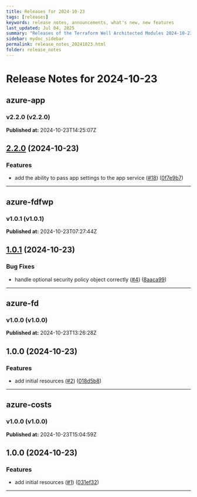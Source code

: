 ```yaml
---
title: Releases for 2024-10-23
tags: [releases]
keywords: release notes, announcements, what's new, new features
last_updated: Jul 04, 2025
summary: "Releases of the Terraform Well Architected Modules 2024-10-23"
sidebar: mydoc_sidebar
permalink: release_notes_20241023.html
folder: release_notes
---
```


# Release Notes for 2024-10-23

## azure-app
### v2.2.0 (v2.2.0)
**Published at:** 2024-10-23T14:25:07Z

## [2.2.0](https://github.com/CloudNationHQ/terraform-azure-app/compare/v2.1.0...v2.2.0) (2024-10-23)


### Features

* add the ability to pass app settings to the app service ([#18](https://github.com/CloudNationHQ/terraform-azure-app/issues/18)) ([0f7e9b7](https://github.com/CloudNationHQ/terraform-azure-app/commit/0f7e9b781c3a4e06073d270060d04c6bf25ae94d))

---

## azure-fdfwp
### v1.0.1 (v1.0.1)
**Published at:** 2024-10-23T07:27:44Z

## [1.0.1](https://github.com/CloudNationHQ/terraform-azure-fdfwp/compare/v1.0.0...v1.0.1) (2024-10-23)


### Bug Fixes

* handle optional security policy object correctly ([#4](https://github.com/CloudNationHQ/terraform-azure-fdfwp/issues/4)) ([8aaca99](https://github.com/CloudNationHQ/terraform-azure-fdfwp/commit/8aaca9931395f3ee246979c403e60344074c6137))

---

## azure-fd
### v1.0.0 (v1.0.0)
**Published at:** 2024-10-23T13:26:28Z

## 1.0.0 (2024-10-23)


### Features

* add initial resources ([#2](https://github.com/CloudNationHQ/terraform-azure-fd/issues/2)) ([018d5b8](https://github.com/CloudNationHQ/terraform-azure-fd/commit/018d5b8fd107dfc2f9f4385db21c2c7013ea75ad))

---

## azure-costs
### v1.0.0 (v1.0.0)
**Published at:** 2024-10-23T15:04:59Z

## 1.0.0 (2024-10-23)


### Features

* add initial resources ([#1](https://github.com/CloudNationHQ/terraform-azure-costs/issues/1)) ([031ef32](https://github.com/CloudNationHQ/terraform-azure-costs/commit/031ef3238d42ccb57ed29ebad285af4557d66e6a))

---

